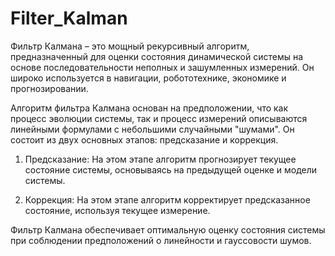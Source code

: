 # Filter_Kalman
Фильтр Калмана – это мощный рекурсивный алгоритм, предназначенный для оценки состояния динамической системы на основе последовательности неполных и зашумленных измерений. Он широко используется в навигации, робототехнике, экономике и прогнозировании.

Алгоритм фильтра Калмана основан на предположении, что как процесс эволюции системы, так и процесс измерений описываются линейными формулами с небольшими случайными "шумами". Он состоит из двух основных этапов: предсказание и коррекция.

1. Предсказание:
На этом этапе алгоритм прогнозирует текущее состояние системы, основываясь на предыдущей оценке и модели системы.

2. Коррекция:
На этом этапе алгоритм корректирует предсказанное состояние, используя текущее измерение.

Фильтр Калмана обеспечивает оптимальную оценку состояния системы при соблюдении предположений о линейности и гауссовости шумов.